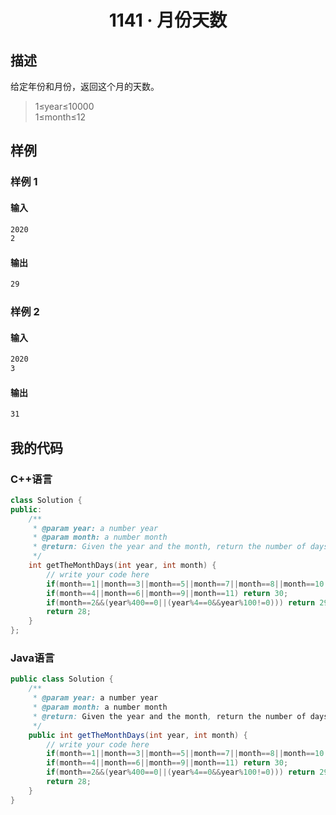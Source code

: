 # <center> 1141 · 月份天数

## 描述

给定年份和月份，返回这个月的天数。

> 1≤year≤10000  
> 1≤month≤12

## 样例

### 样例 1

#### 输入

```txt
2020 
2
```

#### 输出

```txt
29
```

### 样例 2

#### 输入

```txt
2020 
3
```

#### 输出

```txt
31
```

## 我的代码

### C++语言

```c++
class Solution {
public:
    /**
     * @param year: a number year
     * @param month: a number month
     * @return: Given the year and the month, return the number of days of the month.
     */
    int getTheMonthDays(int year, int month) {
        // write your code here
        if(month==1||month==3||month==5||month==7||month==8||month==10||month==12) return 31;
        if(month==4||month==6||month==9||month==11) return 30;
        if(month==2&&(year%400==0||(year%4==0&&year%100!=0))) return 29;
        return 28;
    }
};
```

### Java语言

```java
public class Solution {
    /**
     * @param year: a number year
     * @param month: a number month
     * @return: Given the year and the month, return the number of days of the month.
     */
    public int getTheMonthDays(int year, int month) {
        // write your code here
        if(month==1||month==3||month==5||month==7||month==8||month==10||month==12) return 31;
        if(month==4||month==6||month==9||month==11) return 30;
        if(month==2&&(year%400==0||(year%4==0&&year%100!=0))) return 29;
        return 28;
    }
}
```